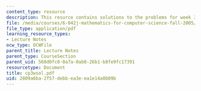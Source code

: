 ```yaml
---
content_type: resource
description: This resurce contains solutions to the problems for week 3, wednesday.
file: /media/courses/6-042j-mathematics-for-computer-science-fall-2005/2809a6ba2f57debbea3eea1e14a0b09b_cp3wsol.pdf
file_type: application/pdf
learning_resource_types:
- Lecture Notes
ocw_type: OCWFile
parent_title: Lecture Notes
parent_type: CourseSection
parent_uid: 560d0fc0-0a7a-0ab0-26b1-b8fe9fc17391
resourcetype: Document
title: cp3wsol.pdf
uid: 2809a6ba-2f57-debb-ea3e-ea1e14a0b09b
---
```

